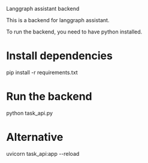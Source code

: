 Langgraph assistant backend

This is a backend for langgraph assistant.

To run the backend, you need to have python installed.

# Install dependencies
pip install -r requirements.txt

# Run the backend
python task_api.py 
# Alternative
uvicorn task_api:app --reload